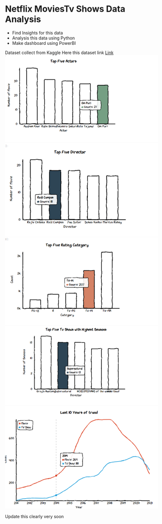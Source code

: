 # Netflix MoviesTv Shows Data Analysis
- Find Insights for this data
- Analysis this data using Python
- Make dashboard using PowerBI

Dataset collect from Kaggle 
Here this dataset link  <a href="https://www.kaggle.com/datasets/shivamb/netflix-shows)"> Link </a>
![](https://github.com/pritomsh/netflix-movies-tv-shows-data-analysis/blob/master/image/actor.png)
![](https://github.com/pritomsh/netflix-movies-tv-shows-data-analysis/blob/master/image/director.png)
![](https://github.com/pritomsh/netflix-movies-tv-shows-data-analysis/blob/master/image/rating.png)
![](https://github.com/pritomsh/netflix-movies-tv-shows-data-analysis/blob/master/image/season.png)
![](https://github.com/pritomsh/netflix-movies-tv-shows-data-analysis/blob/master/image/trand.png)

Update this clearly very soon
